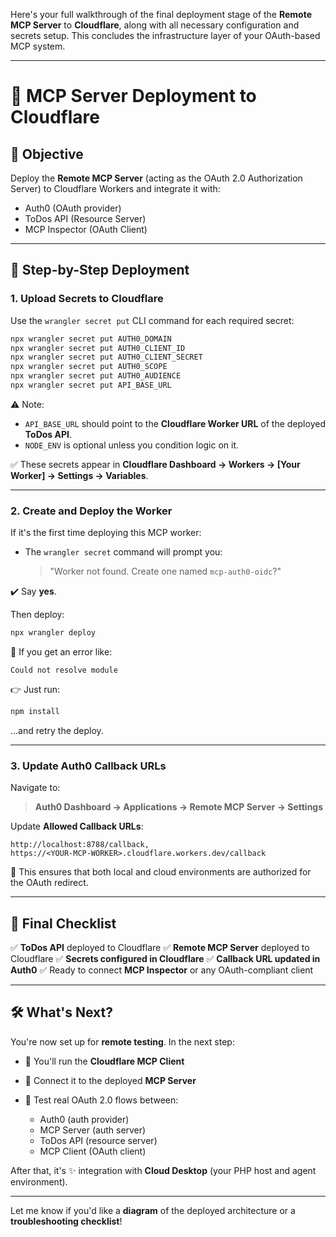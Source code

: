 Here's your full walkthrough of the final deployment stage of the **Remote MCP Server** to **Cloudflare**, along with all necessary configuration and secrets setup. This concludes the infrastructure layer of your OAuth-based MCP system.

---

# 🚀 MCP Server Deployment to Cloudflare

## 📌 Objective

Deploy the **Remote MCP Server** (acting as the OAuth 2.0 Authorization Server) to Cloudflare Workers and integrate it with:

- Auth0 (OAuth provider)
- ToDos API (Resource Server)
- MCP Inspector (OAuth Client)

---

## 🔑 Step-by-Step Deployment

### 1. **Upload Secrets to Cloudflare**

Use the `wrangler secret put` CLI command for each required secret:

```bash
npx wrangler secret put AUTH0_DOMAIN
npx wrangler secret put AUTH0_CLIENT_ID
npx wrangler secret put AUTH0_CLIENT_SECRET
npx wrangler secret put AUTH0_SCOPE
npx wrangler secret put AUTH0_AUDIENCE
npx wrangler secret put API_BASE_URL
```

⚠️ Note:

- `API_BASE_URL` should point to the **Cloudflare Worker URL** of the deployed **ToDos API**.
- `NODE_ENV` is optional unless you condition logic on it.

✅ These secrets appear in **Cloudflare Dashboard → Workers → \[Your Worker] → Settings → Variables**.

---

### 2. **Create and Deploy the Worker**

If it's the first time deploying this MCP worker:

- The `wrangler secret` command will prompt you:

  > "Worker not found. Create one named `mcp-auth0-oidc`?"

✔️ Say **yes**.

Then deploy:

```bash
npx wrangler deploy
```

👀 If you get an error like:

```
Could not resolve module
```

👉 Just run:

```bash
npm install
```

…and retry the deploy.

---

### 3. **Update Auth0 Callback URLs**

Navigate to:

> **Auth0 Dashboard → Applications → Remote MCP Server → Settings**

Update **Allowed Callback URLs**:

```
http://localhost:8788/callback,
https://<YOUR-MCP-WORKER>.cloudflare.workers.dev/callback
```

📎 This ensures that both local and cloud environments are authorized for the OAuth redirect.

---

## 🧪 Final Checklist

✅ **ToDos API** deployed to Cloudflare
✅ **Remote MCP Server** deployed to Cloudflare
✅ **Secrets configured in Cloudflare**
✅ **Callback URL updated in Auth0**
✅ Ready to connect **MCP Inspector** or any OAuth-compliant client

---

## 🛠 What's Next?

You're now set up for **remote testing**. In the next step:

- 🧪 You'll run the **Cloudflare MCP Client**
- 🎯 Connect it to the deployed **MCP Server**
- 🔐 Test real OAuth 2.0 flows between:

  - Auth0 (auth provider)
  - MCP Server (auth server)
  - ToDos API (resource server)
  - MCP Client (OAuth client)

After that, it's ✨ integration with **Cloud Desktop** (your PHP host and agent environment).

---

Let me know if you'd like a **diagram** of the deployed architecture or a **troubleshooting checklist**!
